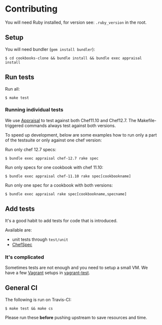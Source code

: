 # Contributing

You will need Ruby installed, for version see: `.ruby_version` in the root.

## Setup

You will need bundler (`gem install bundler`):

```
$ cd cookbooks-clone && bundle install && bundle exec appraisal install
```

## Run tests

Run all:

```
$ make test
```

### Running individual tests
We use [Appraisal](https://github.com/thoughtbot/appraisal) to test against both Chef11.10 and Chef12.7. The Makefile-triggered commands always test against both versions.

To speed up development, below are some examples how to run only a part of the testsuite or only against one chef version:

Run only chef 12.7 specs:
```
$ bundle exec appraisal chef-12.7 rake spec
```

Run only specs for one cookbook with chef 11.10:
```
$ bundle exec appraisal chef-11.10 rake spec[cookbookname]
```

Run only one spec for a cookbook with both versions:
```
$ bundle exec appraisal rake spec[cookbookname,specname]
```

## Add tests

It's a good habit to add tests for code that is introduced.

Available are:

 * unit tests through `test/unit`
 * [ChefSpec](http://sethvargo.github.io/chefspec/)

### It's complicated

Sometimes tests are not enough and you need to setup a small VM.
We have a few [Vagrant](https://www.vagrantup.com) setups in [vagrant-test](vagrant-test).

## General CI

The following is run on Travis-CI:

```
$ make test && make cs
```

Please run these **before** pushing upstream to save resources and time.

